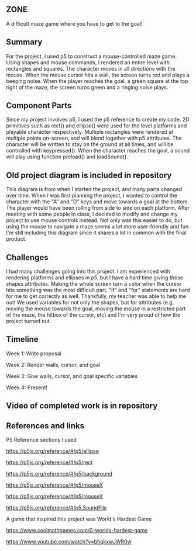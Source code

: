 ## ZONE
A difficult maze game where you have to get to the goal!

## Summary

For the project, I used p5 to construct a mouse-controlled maze game. Using shapes and mouse commands, I rendered an entire level with rectangles and squares. The character moves in all directions with the mouse. When the mouse cursor hits a wall, the screen turns red and plays a beeping noise. When the player reaches the goal, a green square at the top right of the maze, the screen turns green and a ringing noise plays.

## Component Parts

Since my project involves p5, I used the p5 reference to create my code. 2D primitives such as rect() and ellipse() were used for the level platforms and playable character respectively. Multiple rectangles were rendered at multiple points on-screen, and will blend together with p5 attributes. The character will be written to stay on the ground at all times, and will be controlled with keypressed(). When the character reaches the goal, a sound will play using function preload() and loadSound(). 

## Old project diagram is included in repository

This diagram is from when I started the project, and many parts changed over time. When I was first planning the project, I wanted to control the character with the "A" and "D" keys and move towards a goal at the bottom. The player would have been rolling from side to side on each platform. After meeting with some people in class, I decided to modify and change my project to use mouse controls instead. Not only was this easier to do, but using the mouse to navigate a maze seems a lot more user-friendly and fun. I'm still including this diagram since it shares a lot in common with the final product.

## Challenges

I had many challenges going into this project. I am experienced with rendering platforms and ellipses in p5, but I have a hard time giving those shapes attributes. Making the whole screen turn a color when the cursor hits something was the most difficult part. "if" and "for" statements are hard for me to get correctly as well. Thankfully, my teacher was able to help me out! We used variables for not only the shapes, but for attributes (e.g. moving the mouse towards the goal, moving the mouse in a restricted part of the maze, the hitbox of the cursor, etc) and I'm very proud of how the project turned out.

## Timeline

Week 1: Write proposal

Week 2: Render walls, cursor, and goal

Week 3: Give walls, cursor, and goal specific variables

Week 4: Present!

## Video of completed work is in repository

## References and links

P5 Reference sections I used

https://p5js.org/reference/#/p5/ellipse

https://p5js.org/reference/#/p5/rect

https://p5js.org/reference/#/p5/background

https://p5js.org/reference/#/p5/mouseX

https://p5js.org/reference/#/p5/mouseX

https://p5js.org/reference/#/p5.SoundFile

A game that inspired this project was World's Hardest Game

https://www.coolmathgames.com/0-worlds-hardest-game

https://www.youtube.com/watch?v=bhqkxwJWR0w
